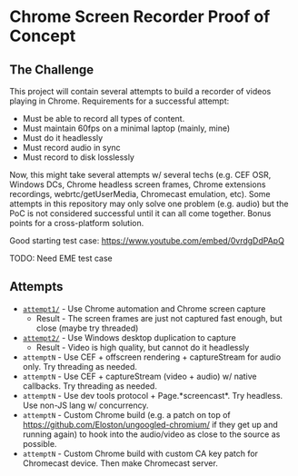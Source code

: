# Chrome Screen Recorder Proof of Concept

## The Challenge

This project will contain several attempts to build a recorder of videos playing in Chrome. Requirements for a
successful attempt:

* Must be able to record all types of content.
* Must maintain 60fps on a minimal laptop (mainly, mine)
* Must do it headlessly
* Must record audio in sync
* Must record to disk losslessly

Now, this might take several attempts w/ several techs (e.g. CEF OSR, Windows DCs, Chrome headless screen frames,
Chrome extensions recordings, webrtc/getUserMedia, Chromecast emulation, etc). Some attempts in this repository may only
solve one problem (e.g. audio) but the PoC is not considered successful until it can all come together. Bonus points for
a cross-platform solution.

Good starting test case: https://www.youtube.com/embed/0vrdgDdPApQ

TODO: Need EME test case

## Attempts

* [`attempt1/`](attempt1) - Use Chrome automation and Chrome screen capture
  * Result - The screen frames are just not captured fast enough, but close (maybe try threaded)
* [`attempt2/`](attempt2) - Use Windows desktop duplication to capture
  * Result - Video is high quality, but cannot do it headlessly
* `attemptN` - Use CEF + offscreen rendering + captureStream for audio only. Try threading as needed.
* `attemptN` - Use CEF + captureStream (video + audio) w/ native callbacks. Try threading as needed.
* `attemptN` - Use dev tools protocol + Page.\*screencast\*. Try headless. Use non-JS lang w/ concurrency.
* `attemptN` - Custom Chrome build (e.g. a patch on top of https://github.com/Eloston/ungoogled-chromium/ if they get up
  and running again) to hook into the audio/video as close to the source as possible.
* `attemptN` - Custom Chrome build with custom CA key patch for Chromecast device. Then make Chromecast server.